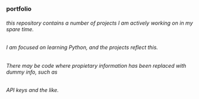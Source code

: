 ### portfolio
###### this repository contains a number of projects I am actively working on in my spare time.
###### I am focused on learning Python, and the projects reflect this.
###### There may be code where propietary information has been replaced with dummy info, such as
###### API keys and the like.
